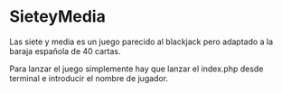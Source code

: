 # SieteyMedia
Las siete y media es un juego parecido al blackjack pero adaptado a la baraja española de 40 cartas.

Para lanzar el juego simplemente hay que lanzar el index.php desde terminal e introducir el nombre de jugador.
